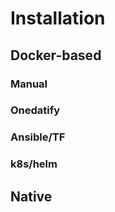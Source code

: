# Installation
<!-- as needed: link to configuration, compatibility-reference [versions]) -->

## Docker-based

### Manual

### Onedatify

### Ansible/TF

### k8s/helm

## Native <!-- say that its not recommended, give a link to the dockerfile as reference, contact us if required -->